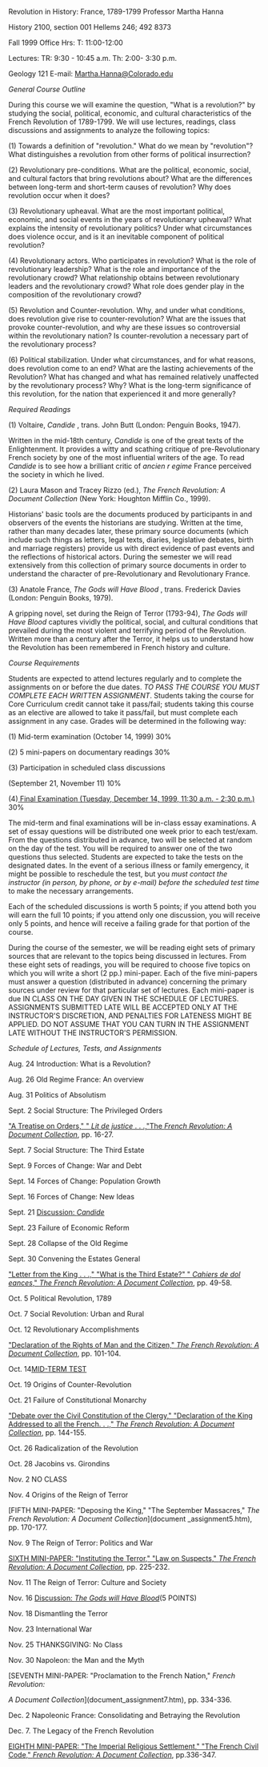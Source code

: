 Revolution in History: France, 1789-1799 Professor Martha Hanna

History 2100, section 001 Hellems 246; 492 8373

Fall 1999 Office Hrs: T: 11:00-12:00

Lectures: TR: 9:30 - 10:45 a.m. Th: 2:00- 3:30 p.m.

Geology 121 E-mail: Martha.Hanna@Colorado.edu  
  

_General Course Outline_  
  

During this course we will examine the question, "What is a revolution?" by
studying the social, political, economic, and cultural characteristics of the
French Revolution of 1789-1799. We will use lectures, readings, class
discussions and assignments to analyze the following topics:  
  

(1) Towards a definition of "revolution." What do we mean by "revolution"?
What distinguishes a revolution from other forms of political insurrection?  
  

(2) Revolutionary pre-conditions. What are the political, economic, social,
and cultural factors that bring revolutions about? What are the differences
between long-term and short-term causes of revolution? Why does revolution
occur when it does?  
  

(3) Revolutionary upheaval. What are the most important political, economic,
and social events in the years of revolutionary upheaval? What explains the
intensity of revolutionary politics? Under what circumstances does violence
occur, and is it an inevitable component of political revolution?  
  

(4) Revolutionary actors. Who participates in revolution? What is the role of
revolutionary leadership? What is the role and importance of the revolutionary
crowd? What relationship obtains between revolutionary leaders and the
revolutionary crowd? What role does gender play in the composition of the
revolutionary crowd?  
  

(5) Revolution and Counter-revolution. Why, and under what conditions, does
revolution give rise to counter-revolution? What are the issues that provoke
counter-revolution, and why are these issues so controversial within the
revolutionary nation? Is counter-revolution a necessary part of the
revolutionary process?  
  

(6) Political stabilization. Under what circumstances, and for what reasons,
does revolution come to an end? What are the lasting achievements of the
Revolution? What has changed and what has remained relatively unaffected by
the revolutionary process? Why? What is the long-term significance of this
revolution, for the nation that experienced it and more generally?  
  

_Required Readings_  
  

(1) Voltaire, _Candide_ , trans. John Butt (London: Penguin Books, 1947).

Written in the mid-18th century, _Candide_ is one of the great texts of the
Enlightenment. It provides a witty and scathing critique of pre-Revolutionary
French society by one of the most influential writers of the age. To read
_Candide_ is to see how a brilliant critic of _ancien r egime_ France
perceived the society in which he lived.  
  

(2) Laura Mason and Tracey Rizzo (ed.), _The French Revolution: A Document
Collection_ (New York: Houghton Mifflin Co., 1999).

Historians' basic tools are the documents produced by participants in and
observers of the events the historians are studying. Written at the time,
rather than many decades later, these primary source documents (which include
such things as letters, legal texts, diaries, legislative debates, birth and
marriage registers) provide us with direct evidence of past events and the
reflections of historical actors. During the semester we will read extensively
from this collection of primary source documents in order to understand the
character of pre-Revolutionary and Revolutionary France.

(3) Anatole France, _The Gods will Have Blood_ , trans. Frederick Davies
(London: Penguin Books, 1979).

A gripping novel, set during the Reign of Terror (1793-94), _The Gods will
Have Blood_ captures vividly the political, social, and cultural conditions
that prevailed during the most violent and terrifying period of the
Revolution. Written more than a century after the Terror, it helps us to
understand how the Revolution has been remembered in French history and
culture.  
  

_Course Requirements_  
  

Students are expected to attend lectures regularly and to complete the
assignments on or before the due dates. _TO PASS THE COURSE YOU MUST COMPLETE
EACH WRITTEN ASSIGNMENT_. Students taking the course for Core Curriculum
credit cannot take it pass/fail; students taking this course as an elective
are allowed to take it pass/fail, but must complete each assignment in any
case. Grades will be determined in the following way:  
  

(1) Mid-term examination (October 14, 1999) 30%

(2) 5 mini-papers on documentary readings 30%

(3) Participation in scheduled class discussions

(September 21, November 11) 10%

(4)[ Final Examination (Tuesday, December 14, 1999, 11:30 a.m. - 2:30
p.m.)](final,fall99.htm) 30%  
  

The mid-term and final examinations will be in-class essay examinations. A set
of essay questions will be distributed one week prior to each test/exam. From
the questions distributed in advance, two will be selected at random on the
day of the test. You will be required to answer one of the two questions thus
selected. Students are expected to take the tests on the designated dates. In
the event of a serious illness or family emergency, it might be possible to
reschedule the test, but you _must contact the instructor (in person, by
phone, or by e-mail) before the scheduled test time_ to make the necessary
arrangements.  
  

Each of the scheduled discussions is worth 5 points; if you attend both you
will earn the full 10 points; if you attend only one discussion, you will
receive only 5 points, and hence will receive a failing grade for that portion
of the course.  
  

During the course of the semester, we will be reading eight sets of primary
sources that are relevant to the topics being discussed in lectures. From
these eight sets of readings, you will be required to choose five topics on
which you will write a short (2 pp.) mini-paper. Each of the five mini-papers
must answer a question (distributed in advance) concerning the primary sources
under review for that particular set of lectures. Each mini-paper is due IN
CLASS ON THE DAY GIVEN IN THE SCHEDULE OF LECTURES. ASSIGNMENTS SUBMITTED LATE
WILL BE ACCEPTED ONLY AT THE INSTRUCTOR'S DISCRETION, AND PENALTIES FOR
LATENESS MIGHT BE APPLIED. DO NOT ASSUME THAT YOU CAN TURN IN THE ASSIGNMENT
LATE WITHOUT THE INSTRUCTOR'S PERMISSION.  
  

_Schedule of Lectures, Tests, and Assignments_  
  

Aug. 24 Introduction: What is a Revolution?

Aug. 26 Old Regime France: An overview  
  

Aug. 31 Politics of Absolutism

Sept. 2 Social Structure: The Privileged Orders

["A Treatise on Orders," " _Lit de justice_ . . .,"The _French Revolution: A
Document Collection_](document_assignment1.htm), pp. 16-27.  
  

Sept. 7 Social Structure: The Third Estate

Sept. 9 Forces of Change: War and Debt  
  

Sept. 14 Forces of Change: Population Growth

Sept. 16 Forces of Change: New Ideas  
  

Sept. 21 [Discussion: _Candide_](CANDIDE.htm)

Sept. 23 Failure of Economic Reform  
  

Sept. 28 Collapse of the Old Regime

Sept. 30 Convening the Estates General

["Letter from the King . . .," "What is the Third Estate?" " _Cahiers de dol
eances_," _The French Revolution: A Document
Collection_](document_assignment2.htm), pp. 49-58.  
  

Oct. 5 Political Revolution, 1789

Oct. 7 Social Revolution: Urban and Rural  
  

Oct. 12 Revolutionary Accomplishments

["Declaration of the Rights of Man and the Citizen," _The French Revolution: A
Document Collection_](document_assignment3.htm), pp. 101-104.

Oct. 14[MID-TERM TEST](studyguide_fall99.htm)  
  

Oct. 19 Origins of Counter-Revolution

Oct. 21 Failure of Constitutional Monarchy

["Debate over the Civil Constitution of the Clergy," "Declaration of the King
Addressed to all the French. . .," _The French Revolution: A Document
Collection_](document_assignment4.htm), pp. 144-155.  
  

Oct. 26 Radicalization of the Revolution

Oct. 28 Jacobins vs. Girondins

Nov. 2 NO CLASS

Nov. 4 Origins of the Reign of Terror

[FIFTH MINI-PAPER: "Deposing the King," "The September Massacres," _The French
Revolution: A Document Collection_](document _assignment5.htm), pp. 170-177.  
  

Nov. 9 The Reign of Terror: Politics and War

[SIXTH MINI-PAPER: "Instituting the Terror," "Law on Suspects," _The French
Revolution: A Document Collection_](document_assignment6.htm), pp. 225-232.

Nov. 11 The Reign of Terror: Culture and Society

Nov. 16 [Discussion: _The Gods will Have Blood_](GodsBlood.htm)(5 POINTS)

Nov. 18 Dismantling the Terror  
  

Nov. 23 International War

Nov. 25 THANKSGIVING: No Class  
  

Nov. 30 Napoleon: the Man and the Myth

[SEVENTH MINI-PAPER: "Proclamation to the French Nation," _French Revolution:_

_A Document Collection_](document_assignment7.htm), pp. 334-336.

Dec. 2 Napoleonic France: Consolidating and Betraying the Revolution  
  

Dec. 7. The Legacy of the French Revolution

[EIGHTH MINI-PAPER: "The Imperial Religious Settlement," "The French Civil
Code," _French Revolution: A Document Collection_](document_assignment8.htm),
pp.336-347.

  
  
  
  

  
  

